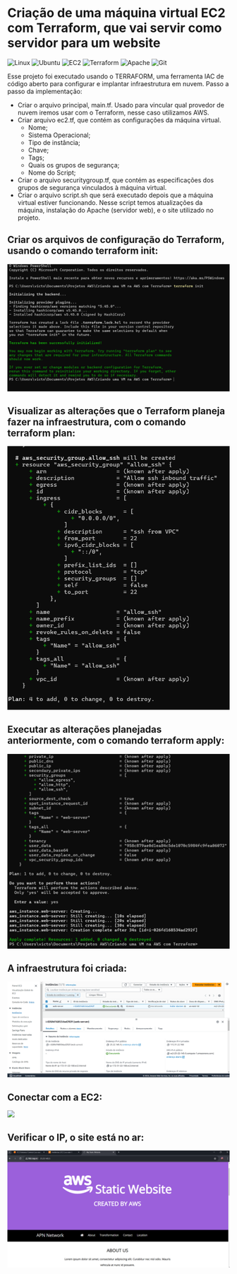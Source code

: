 # Criação de uma máquina virtual EC2 com Terraform, que vai servir como servidor para um website
![Linux](https://img.shields.io/badge/Linux-000?style=for-the-badge&logo=linux&logoColor=FCC624)
 ![Ubuntu](https://img.shields.io/badge/Ubuntu-35495E?style=for-the-badge&logo=ubuntu&logoColor=2CA5E0)
 ![EC2](https://img.shields.io/badge/Amazon%20EC2-FF9900.svg?style=for-the-badge&logo=Amazon-EC2&logoColor=white) 
 ![Terraform](https://img.shields.io/badge/Terraform-844FBA.svg?style=for-the-badge&logo=Terraform&logoColor=white)
 ![Apache](https://img.shields.io/badge/Apache-CA2136?logo=apache&logoColor=white&style=for-the-badge) 
 ![Git](https://img.shields.io/badge/git-%23F05033.svg?style=for-the-badge&logo=git&logoColor=white)

Esse projeto foi executado usando o TERRAFORM, uma ferramenta IAC de código aberto para configurar e implantar infraestrutura em nuvem.
Passo a passo da implementação:
- Criar o arquivo principal, main.tf. Usado para vincular qual provedor de nuvem iremos usar com o Terraform, nesse caso utilizamos AWS.
- Criar  arquivo ec2.tf, que contém as configurações da máquina virtual.
  - Nome;
  - Sistema Operacional;
  - Tipo de instância;
  - Chave;
  - Tags;
  - Quais os grupos de segurança;
  - Nome do Script;
- Criar o arquivo securitygroup.tf, que contém as especificações dos grupos de segurança vinculados à máquina virtual.
- Criar o arquivo script.sh que será executado depois que a máquina virtual estiver funcionando. Nesse script temos atualizações da máquina, instalação do Apache (servidor web), e o site utilizado no projeto.
## Criar os arquivos de configuração do Terraform, usando o comando terraform init:
  <img src="https://github.com/V1ctor1aTorres/AWS-Terraform/blob/main/images/terraform-init.png">
  
## Visualizar as alterações que o Terraform planeja fazer na infraestrutura, com o comando terraform plan:
  <img src="https://github.com/V1ctor1aTorres/AWS-Terraform/blob/main/images/terraform-plan.png">
  
## Executar as alterações planejadas anteriormente, com o comando terraform apply:
  <img src="https://github.com/V1ctor1aTorres/AWS-Terraform/blob/main/images/terraform-apply.png">

## A infraestrutura foi criada:
<img src="https://github.com/V1ctor1aTorres/AWS-Terraform/blob/main/images/VM%20criada.png">

## Conectar com a EC2: 
<img src="https://github.com/V1ctor1aTorres/AWS-Terraform/blob/main/images/Conex%C3%A3o%20com%20a%20vm.png">

## Verificar o IP, o site está no ar:
<img src="https://github.com/V1ctor1aTorres/AWS-Terraform/blob/main/images/web-site.png">
